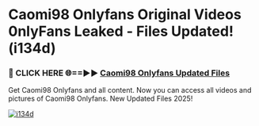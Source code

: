 # Caomi98 Onlyfans Original Videos 0nlyFans Leaked - Files Updated! (i134d)

<h3>🔴 CLICK HERE 🌐==►► <a href="https://tinyurl.com/ehrbuxhb" rel="nofollow">Caomi98 Onlyfans Updated Files</a></h3>

Get Caomi98 Onlyfans and all content. Now you can access all videos and pictures of Caomi98 Onlyfans. New Updated Files 2025!

[![i134d](https://i.imgur.com/lVYEuWS.gif)](https://tinyurl.com/ehrbuxhb)
